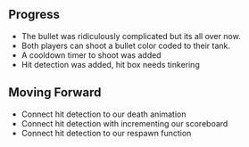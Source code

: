 ## Progress
- The bullet was ridiculously complicated but its all over now.
- Both players can shoot a bullet color coded to their tank.
- A cooldown timer to shoot was added
- Hit detection was added, hit box needs tinkering

## Moving Forward
- Connect hit detection to our death animation
- Connect hit detection with incrementing our scoreboard
- Connect hit detection to our respawn function
